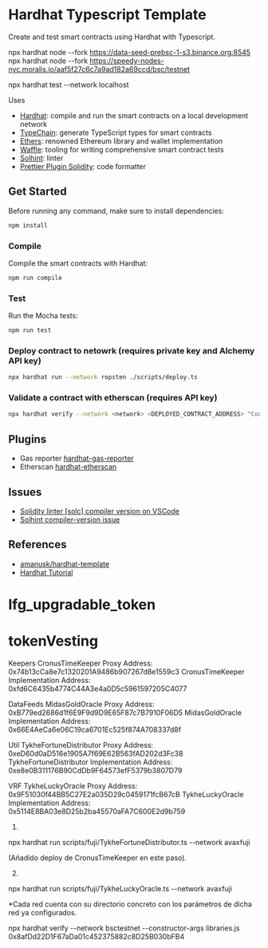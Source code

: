 # Hardhat Typescript Template

Create and test smart contracts using Hardhat with Typescript.


npx hardhat node --fork https://data-seed-prebsc-1-s3.binance.org:8545
npx hardhat node --fork https://speedy-nodes-nyc.moralis.io/aaf5f27c6c7a9ad182a69ccd/bsc/testnet

npx hardhat test  --network localhost

Uses

- [Hardhat](https://github.com/nomiclabs/hardhat): compile and run the smart contracts on a local development network
- [TypeChain](https://github.com/ethereum-ts/TypeChain): generate TypeScript types for smart contracts
- [Ethers](https://github.com/ethers-io/ethers.js/): renowned Ethereum library and wallet implementation
- [Waffle](https://github.com/EthWorks/Waffle): tooling for writing comprehensive smart contract tests
- [Solhint](https://github.com/protofire/solhint): linter
- [Prettier Plugin Solidity](https://github.com/prettier-solidity/prettier-plugin-solidity): code formatter

## Get Started

Before running any command, make sure to install dependencies:

```sh
npm install
```

### Compile

Compile the smart contracts with Hardhat:

```sh
npm run compile
```

### Test

Run the Mocha tests:

```sh
npm run test
```

### Deploy contract to netowrk (requires private key and Alchemy API key)

```sh
npx hardhat run --network ropsten ./scripts/deploy.ts
```

### Validate a contract with etherscan (requires API key)

```sh
npx hardhat verify --network <network> <DEPLOYED_CONTRACT_ADDRESS> "Constructor argument 1"
```

## Plugins

- Gas reporter [hardhat-gas-reporter](https://hardhat.org/plugins/hardhat-gas-reporter.html)
- Etherscan [hardhat-etherscan](https://hardhat.org/plugins/nomiclabs-hardhat-etherscan.html)

## Issues

- [Solidity linter [solc] compiler version on VSCode](https://ethereum.stackexchange.com/questions/46158/solved-how-to-change-solidity-linter-solc-compiler-version-in-visual-studio-c)
- [Solhint compiler-version issue](https://github.com/protofire/solhint/issues/230)

## References

- [amanusk/hardhat-template](https://github.com/amanusk/hardhat-template)
- [Hardhat Tutorial](https://hardhat.org/tutorial/)
# lfg_upgradable_token
# tokenVesting

Keepers
CronusTimeKeeper Proxy Address: 0x74b13cCa8e7c1320201A9486b907267d8e1559c3
CronusTimeKeeper Implementation Address: 0xfd6C6435b4774C44A3e4a0D5c5961597205C4077

DataFeeds
MidasGoldOracle Proxy Address:  0xB779ed2686d1f6E9F9d9D9E65F87c7B7910F06D5
MidasGoldOracle Implementation Address:  0x66E4AeCa6e06C19ca6701Ec525f874A708337d8f

Util
TykheFortuneDistributor Proxy Address: 0xeD60d0aD516e1905A7f69E62B563fAD202d3Fc38
TykheFortuneDistributor Implementation Address: 0xe8e0B311176B90CdDb9F64573efF5379b3807D79

VRF
TykheLuckyOracle Proxy Address:  0x9F51030f44BB5C27E2a035D29c0459171fcB67cB
TykheLuckyOracle Implementation Address:  0x5114E8BA03e8D25b2ba45570aFA7C600E2d9b759



1.
npx hardhat run scripts/fuji/TykheFortuneDistributor.ts --network avaxfuji

(Añadido deploy de CronusTimeKeeper en este paso).

2.
npx hardhat run scripts/fuji/TykheLuckyOracle.ts --network avaxfuji

*Cada red cuenta con su directorio concreto con los parámetros de dicha red ya configurados.


npx hardhat verify --network bsctestnet  --constructor-args libraries.js 0x8afDd22D1F67aDa01c452375882c8D25B030bFB4